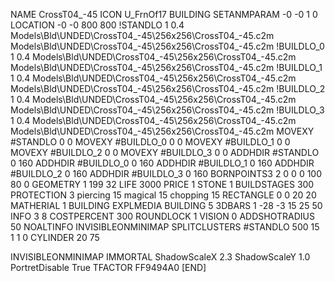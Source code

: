 NAME CrossT04_-45
ICON U_FrnOf17
BUILDING
SETANMPARAM -0 -0 1 0
LOCATION -0 -0 800 800
!STANDLO      1 0.4 Models\Bld\UNDED\CrossT04_-45\256x256\CrossT04_-45.c2m  Models\Bld\UNDED\CrossT04_-45\256x256\CrossT04_-45.c2m
!BUILDLO_0    1 0.4  Models\Bld\UNDED\CrossT04_-45\256x256\CrossT04_-45.c2m Models\Bld\UNDED\CrossT04_-45\256x256\CrossT04_-45.c2m
!BUILDLO_1    1 0.4  Models\Bld\UNDED\CrossT04_-45\256x256\CrossT04_-45.c2m Models\Bld\UNDED\CrossT04_-45\256x256\CrossT04_-45.c2m
!BUILDLO_2    1 0.4  Models\Bld\UNDED\CrossT04_-45\256x256\CrossT04_-45.c2m Models\Bld\UNDED\CrossT04_-45\256x256\CrossT04_-45.c2m
!BUILDLO_3    1 0.4  Models\Bld\UNDED\CrossT04_-45\256x256\CrossT04_-45.c2m Models\Bld\UNDED\CrossT04_-45\256x256\CrossT04_-45.c2m
MOVEXY #STANDLO    0 0
MOVEXY #BUILDLO_0  0 0
MOVEXY #BUILDLO_1  0 0
MOVEXY #BUILDLO_2  0 0
MOVEXY #BUILDLO_3  0 0
ADDHDIR #STANDLO 0 160
ADDHDIR #BUILDLO_0 0 160
ADDHDIR #BUILDLO_1 0 160
ADDHDIR #BUILDLO_2 0 160
ADDHDIR #BUILDLO_3 0 160
BORNPOINTS3 2 0 0 0 100 80 0
GEOMETRY 1 199 32
LIFE     3000
PRICE 1 STONE 1
BUILDSTAGES 300
PROTECTION 3 piercing 15 magical 15 chopping 15
RECTANGLE 0 0 20 20
MATHERIAL 1 BUILDING
EXPLMEDIA BUILDING 5
3DBARS 1 -28 -3 15 25 50
INFO 3 8
COSTPERCENT 300
ROUNDLOCK 1
VISION 0
ADDSHOTRADIUS 50
NOALTINFO
INVISIBLEONMINIMAP
SPLITCLUSTERS #STANDLO 500 15 1 1 0
CYLINDER 20 75

INVISIBLEONMINIMAP
IMMORTAL
ShadowScaleX 2.3
ShadowScaleY 1.0
PortretDisable True
TFACTOR FF9494A0
[END]
